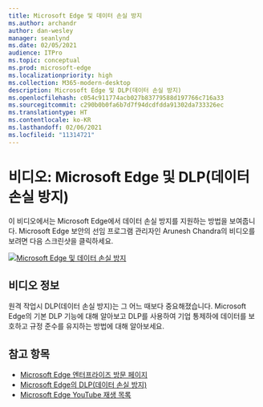 ```yaml
---
title: Microsoft Edge 및 데이터 손실 방지
ms.author: archandr
author: dan-wesley
manager: seanlynd
ms.date: 02/05/2021
audience: ITPro
ms.topic: conceptual
ms.prod: microsoft-edge
ms.localizationpriority: high
ms.collection: M365-modern-desktop
description: Microsoft Edge 및 DLP(데이터 손실 방지)
ms.openlocfilehash: c054c911774acb027b83779588d197766c716a33
ms.sourcegitcommit: c290b0b0fa6b7d7f94dcdfdda91302da733326ec
ms.translationtype: HT
ms.contentlocale: ko-KR
ms.lasthandoff: 02/06/2021
ms.locfileid: "11314721"
---
```

# 비디오: Microsoft Edge 및 DLP(데이터 손실 방지)

이 비디오에서는 Microsoft Edge에서 데이터 손실 방지를 지원하는 방법을 보여줍니다. Microsoft Edge 보안의 선임 프로그램 관리자인 Arunesh Chandra의 비디오를 보려면 다음 스크린샷을 클릭하세요.

[![ Microsoft Edge 및 데이터 손실 방지](media/microsoft-edge-security-dlp/0.png)](http://www.youtube.com/watch?v=dLD04U9eTqg " Microsoft Edge and data loss prevention")

## 비디오 정보

원격 작업시 DLP(데이터 손실 방지)는 그 어느 때보다 중요해졌습니다. Microsoft Edge의 기본 DLP 기능에 대해 알아보고 DLP를 사용하여 기업 통제하에 데이터를 보호하고 규정 준수를 유지하는 방법에 대해 알아보세요.

## 참고 항목

- [Microsoft Edge 엔터프라이즈 방문 페이지](https://aka.ms/EdgeEnterprise)
- [Microsoft Edge의 DLP(데이터 손실 방지)](microsoft-edge-security-dlp.md)
- [Microsoft Edge YouTube 재생 목록](https://www.youtube.com/playlist?list=PLXtHYVsvn_b-uXh1tMeYpT-0iD8tD3tFy)
